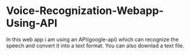 # Voice-Recognization-Webapp-Using-API
In this web app i am using an API(google-api) which can recognize the speech and convert it into a text format.
You can also downlad a text file.
